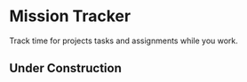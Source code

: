 # Mission Tracker

Track time for projects tasks and assignments while you work.

## Under Construction
